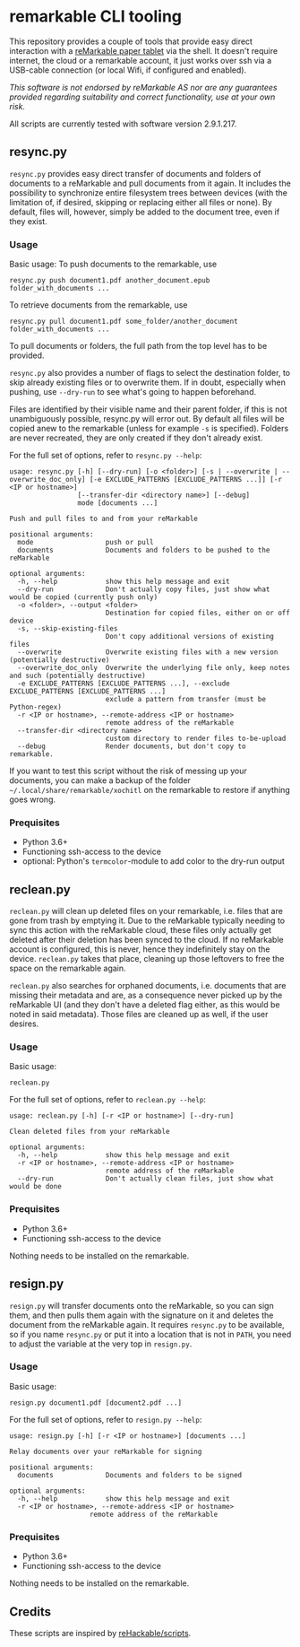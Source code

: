 # remarkable CLI tooling

This repository provides a couple of tools that provide easy direct interaction with a [reMarkable paper tablet](https://remarkable.com) via the shell.
It doesn't require internet, the cloud or a remarkable account, it just works over ssh via a USB-cable connection (or local Wifi, if configured and enabled).

*This software is not endorsed by reMarkable AS nor are any guarantees provided regarding suitability and correct functionality, use at your own risk.*

All scripts are currently tested with software version 2.9.1.217.

## resync.py

`resync.py` provides easy direct transfer of documents and folders of documents to a reMarkable and pull documents from it again.
It includes the possibility to synchronize entire filesystem trees between devices (with the limitation of, if desired, skipping or replacing either all files or none).
By default, files will, however, simply be added to the document tree, even if they exist.

### Usage

Basic usage:
To push documents to the remarkable, use

    resync.py push document1.pdf another_document.epub folder_with_documents ...

To retrieve documents from the remarkable, use

    resync.py pull document1.pdf some_folder/another_document folder_with_documents ...

To pull documents or folders, the full path from the top level has to be provided.

`resync.py` also provides a number of flags to select the destination folder, to skip already existing files or to overwrite them.
If in doubt, especially when pushing, use `--dry-run` to see what's going to happen beforehand.

Files are identified by their visible name and their parent folder, if this is not unambiguously possible, resync.py will error out.
By default all files will be copied anew to the remarkable (unless for example `-s` is specified). Folders are never recreated, they are only created if they don't already exist.

For the full set of options, refer to `resync.py --help`:

	usage: resync.py [-h] [--dry-run] [-o <folder>] [-s | --overwrite | --overwrite_doc_only] [-e EXCLUDE_PATTERNS [EXCLUDE_PATTERNS ...]] [-r <IP or hostname>]
					 [--transfer-dir <directory name>] [--debug]
					 mode [documents ...]

	Push and pull files to and from your reMarkable

	positional arguments:
	  mode                  push or pull
	  documents             Documents and folders to be pushed to the reMarkable

	optional arguments:
	  -h, --help            show this help message and exit
	  --dry-run             Don't actually copy files, just show what would be copied (currently push only)
	  -o <folder>, --output <folder>
							Destination for copied files, either on or off device
	  -s, --skip-existing-files
							Don't copy additional versions of existing files
	  --overwrite           Overwrite existing files with a new version (potentially destructive)
	  --overwrite_doc_only  Overwrite the underlying file only, keep notes and such (potentially destructive)
	  -e EXCLUDE_PATTERNS [EXCLUDE_PATTERNS ...], --exclude EXCLUDE_PATTERNS [EXCLUDE_PATTERNS ...]
							exclude a pattern from transfer (must be Python-regex)
	  -r <IP or hostname>, --remote-address <IP or hostname>
							remote address of the reMarkable
	  --transfer-dir <directory name>
							custom directory to render files to-be-upload
	  --debug               Render documents, but don't copy to remarkable.

If you want to test this script without the risk of messing up your documents, you can make a backup of the folder `~/.local/share/remarkable/xochitl` on the remarkable to restore if anything goes wrong.


### Prequisites

  * Python 3.6+
  * Functioning ssh-access to the device
  * optional: Python's `termcolor`-module to add color to the dry-run output

## reclean.py

`reclean.py` will clean up deleted files on your remarkable, i.e. files that are gone from trash by emptying it. Due to the reMarkable typically needing to sync this action with the reMarkable cloud, these files only actually get deleted after their deletion has been synced to the cloud. If no reMarkable account is configured, this is never, hence they indefinitely stay on the device. `reclean.py` takes that place, cleaning up those leftovers to free the space on the remarkable again.

`reclean.py` also searches for orphaned documents, i.e. documents that are missing their metadata and are, as a consequence never picked up by the reMarkable UI (and they don't have a deleted flag either, as this would be noted in said metadata). Those files are cleaned up as well, if the user desires.

### Usage

Basic usage:

    reclean.py

For the full set of options, refer to `reclean.py --help`:

	usage: reclean.py [-h] [-r <IP or hostname>] [--dry-run]
	
	Clean deleted files from your reMarkable
	
	optional arguments:
	  -h, --help            show this help message and exit
	  -r <IP or hostname>, --remote-address <IP or hostname>
	                        remote address of the reMarkable
	  --dry-run             Don't actually clean files, just show what would be done

### Prequisites
  * Python 3.6+
  * Functioning ssh-access to the device

Nothing needs to be installed on the remarkable.


## resign.py

`resign.py` will transfer documents onto the reMarkable, so you can sign them, and then pulls them again with the signature on it and deletes the document from the reMarkable again.
It requires `resync.py` to be available, so if you name `resync.py` or put it into a location that is not in `PATH`, you need to adjust the variable at the very top in `resign.py`.

### Usage

Basic usage:

    resign.py document1.pdf [document2.pdf ...]

For the full set of options, refer to `resign.py --help`:

	usage: resign.py [-h] [-r <IP or hostname>] [documents ...]
	
	Relay documents over your reMarkable for signing
	
	positional arguments:
	  documents             Documents and folders to be signed
	
	optional arguments:
	  -h, --help            show this help message and exit
	  -r <IP or hostname>, --remote-address <IP or hostname>
                        remote address of the reMarkable

### Prequisites
  * Python 3.6+
  * Functioning ssh-access to the device

Nothing needs to be installed on the remarkable.


## Credits

These scripts are inspired by [reHackable/scripts](https://github.com/reHackable/scripts).
